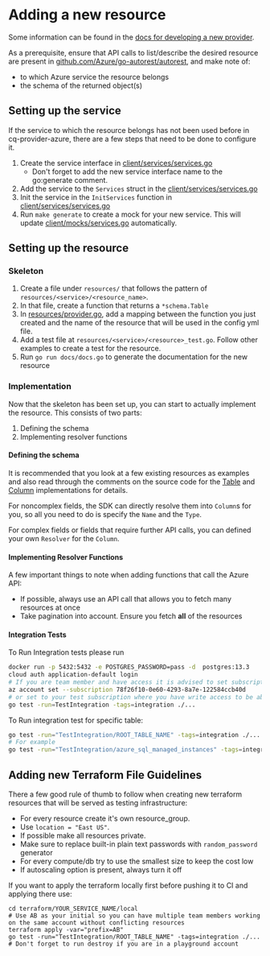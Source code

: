 # Adding a new resource

Some information can be found in the [docs for developing a new provider](https://docs.cloudquery.io/developers/developing-new-provider).

As a prerequisite, ensure that API calls to list/describe the desired resource are present in
[github.com/Azure/go-autorest/autorest](https://pkg.go.dev/github.com/Azure/go-autorest/autorest), and make note of:

   - to which Azure service the resource belongs
   - the schema of the returned object(s)

## Setting up the service

If the service to which the resource belongs has not been used before in cq-provider-azure, there are a few steps that need to be done to configure it.

1. Create the service interface in [client/services/services.go](./client/services/services.go)
   * Don't forget to add the new service interface name to the go:generate comment.
1. Add the service to the `Services` struct in the [client/services/services.go](./client/services/services.go)
1. Init the service in the `InitServices` function in [client/services/services.go](./client/services.go)
1. Run `make generate` to create a mock for your new service. This will update [client/mocks/services.go](./client/mocks/services.go) automatically.

## Setting up the resource

### Skeleton

1. Create a file under `resources/` that follows the pattern of `resources/<service>/<resource_name>`.
1. In that file, create a function that returns a `*schema.Table`
1. In [resources/provider.go](./resources/provider.go), add a mapping between the function you just created and the name of the resource that will be used in the config yml file.
1. Add a test file at `resources/<service>/<resource>_test.go`. Follow other examples to create a test for the resource.
1. Run `go run docs/docs.go` to generate the documentation for the new resource

### Implementation

Now that the skeleton has been set up, you can start to actually implement the resource. This consists of two parts: 

1. Defining the schema
1. Implementing resolver functions

#### Defining the schema

It is recommended that you look at a few existing resources as examples and also read through the comments on the source code for the [Table](https://github.com/cloudquery/cq-provider-sdk/blob/main/provider/schema/table.go) and [Column](https://github.com/cloudquery/cq-provider-sdk/blob/main/provider/schema/column.go) implementations for details.

For noncomplex fields, the SDK can directly resolve them into `Column`s for you, so all you need to do is specify the `Name` and the `Type`.

For complex fields or fields that require further API calls, you can defined your own `Resolver` for the `Column`.

#### Implementing Resolver Functions

A few important things to note when adding functions that call the Azure API:

- If possible, always use an API call that allows you to fetch many resources at once
- Take pagination into account. Ensure you fetch **all** of the resources

#### Integration Tests

To Run Integration tests please run

```bash
docker run -p 5432:5432 -e POSTGRES_PASSWORD=pass -d  postgres:13.3
cloud auth application-default login
# If you are team member and have access it is advised to set subscription to our test environment
az account set --subscription 78f26f10-0e60-4293-8a7e-122584ccb40d
# or set to your test subscription where you have write access to be able to apply terraform files.
go test -run=TestIntegration -tags=integration ./...
```

To Run integration test for specific table:

```bash
go test -run="TestIntegration/ROOT_TABLE_NAME" -tags=integration ./...
# For example
go test -run="TestIntegration/azure_sql_managed_instances" -tags=integration ./...
```

## Adding new Terraform File Guidelines

There a few good rule of thumb to follow when creating new terraform resources that will be served as testing infrastructure:
* For every resource create it's own resource_group.
* Use `location = "East US"`.
* If possible make all resources private.
* Make sure to replace built-in plain text passwords with `random_password` generator
* For every compute/db try to use the smallest size to keep the cost low
* If autoscaling option is present, always turn it off

If you want to apply the terraform locally first before pushing it to CI and applying there use:

```
cd terraform/YOUR_SERVICE_NAME/local
# Use AB as your initial so you can have multiple team members working on the same account without conflicting resources
terraform apply -var="prefix=AB"
go test -run="TestIntegration/ROOT_TABLE_NAME" -tags=integration ./...
# Don't forget to run destroy if you are in a playground account
```